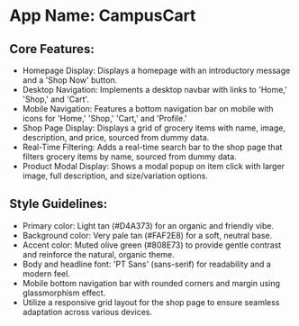 # **App Name**: CampusCart

## Core Features:

- Homepage Display: Displays a homepage with an introductory message and a 'Shop Now' button.
- Desktop Navigation: Implements a desktop navbar with links to 'Home,' 'Shop,' and 'Cart'.
- Mobile Navigation: Features a bottom navigation bar on mobile with icons for 'Home,' 'Shop,' 'Cart,' and 'Profile.'
- Shop Page Display: Displays a grid of grocery items with name, image, description, and price, sourced from dummy data.
- Real-Time Filtering: Adds a real-time search bar to the shop page that filters grocery items by name, sourced from dummy data.
- Product Modal Display: Shows a modal popup on item click with larger image, full description, and size/variation options.

## Style Guidelines:

- Primary color: Light tan (#D4A373) for an organic and friendly vibe.
- Background color: Very pale tan (#FAF2E8) for a soft, neutral base.
- Accent color: Muted olive green (#808E73) to provide gentle contrast and reinforce the natural, organic theme.
- Body and headline font: 'PT Sans' (sans-serif) for readability and a modern feel.
- Mobile bottom navigation bar with rounded corners and margin using glassmorphism effect.
- Utilize a responsive grid layout for the shop page to ensure seamless adaptation across various devices.